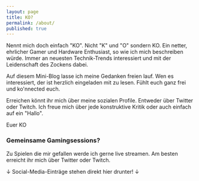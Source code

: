 ```yaml
---
layout: page
title: KO?
permalink: /about/
published: true
---
```


Nennt mich doch einfach "KO". Nicht "K" und "O" sondern KO. Ein netter, ehrlicher Gamer und Hardware Enthusiast, so wie ich mich beschreiben würde. Immer an neuesten Technik-Trends interessiert und mit der Leidenschaft des Zockens dabei.

Auf diesem Mini-Blog lasse ich meine Gedanken freien lauf. Wen es interessiert, der ist herzlich eingeladen mit zu lesen. Fühlt euch ganz frei und ko'nnected euch.

Erreichen könnt ihr mich über meine sozialen Profile. Entweder über Twitter oder Twitch. Ich freue mich über jede konstruktive Kritik oder auch einfach auf ein "Hallo".

Euer KO

### Gemeinsame Gamingsessions?

Zu Spielen die mir gefallen werde ich gerne live streamen. Am besten erreicht ihr mich über Twitter oder Twitch.

↓ Social-Media-Einträge stehen direkt hier drunter! ↓
